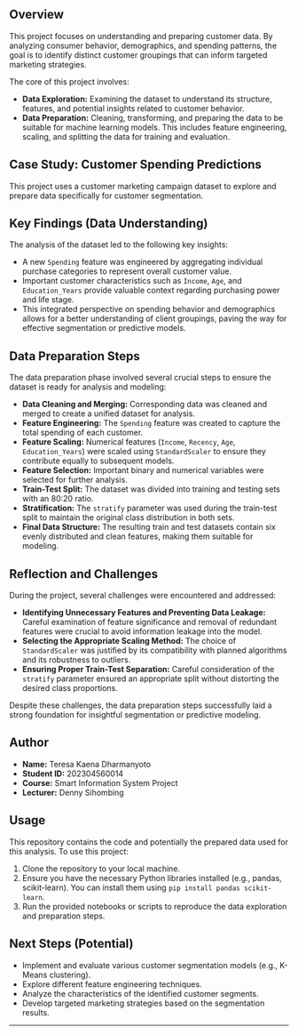 ## Overview

This project focuses on understanding and preparing customer data. By analyzing consumer behavior, demographics, and spending patterns, the goal is to identify distinct customer groupings that can inform targeted marketing strategies.

The core of this project involves:

* **Data Exploration:** Examining the dataset to understand its structure, features, and potential insights related to customer behavior.
* **Data Preparation:** Cleaning, transforming, and preparing the data to be suitable for machine learning models. This includes feature engineering, scaling, and splitting the data for training and evaluation.

## Case Study: Customer Spending Predictions

This project uses a customer marketing campaign dataset to explore and prepare data specifically for customer segmentation.

## Key Findings (Data Understanding)

The analysis of the dataset led to the following key insights:

* A new `Spending` feature was engineered by aggregating individual purchase categories to represent overall customer value.
* Important customer characteristics such as `Income`, `Age`, and `Education_Years` provide valuable context regarding purchasing power and life stage.
* This integrated perspective on spending behavior and demographics allows for a better understanding of client groupings, paving the way for effective segmentation or predictive models.

## Data Preparation Steps

The data preparation phase involved several crucial steps to ensure the dataset is ready for analysis and modeling:

* **Data Cleaning and Merging:** Corresponding data was cleaned and merged to create a unified dataset for analysis.
* **Feature Engineering:** The `Spending` feature was created to capture the total spending of each customer.
* **Feature Scaling:** Numerical features (`Income`, `Recency`, `Age`, `Education_Years`) were scaled using `StandardScaler` to ensure they contribute equally to subsequent models.
* **Feature Selection:** Important binary and numerical variables were selected for further analysis.
* **Train-Test Split:** The dataset was divided into training and testing sets with an 80:20 ratio.
* **Stratification:** The `stratify` parameter was used during the train-test split to maintain the original class distribution in both sets.
* **Final Data Structure:** The resulting train and test datasets contain six evenly distributed and clean features, making them suitable for modeling.

## Reflection and Challenges

During the project, several challenges were encountered and addressed:

* **Identifying Unnecessary Features and Preventing Data Leakage:** Careful examination of feature significance and removal of redundant features were crucial to avoid information leakage into the model.
* **Selecting the Appropriate Scaling Method:** The choice of `StandardScaler` was justified by its compatibility with planned algorithms and its robustness to outliers.
* **Ensuring Proper Train-Test Separation:** Careful consideration of the `stratify` parameter ensured an appropriate split without distorting the desired class proportions.

Despite these challenges, the data preparation steps successfully laid a strong foundation for insightful segmentation or predictive modeling.

## Author

* **Name:** Teresa Kaena Dharmanyoto
* **Student ID:** 202304560014
* **Course:** Smart Information System Project
* **Lecturer:** Denny Sihombing

## Usage

This repository contains the code and potentially the prepared data used for this analysis. To use this project:

1.  Clone the repository to your local machine.
2.  Ensure you have the necessary Python libraries installed (e.g., pandas, scikit-learn). You can install them using `pip install pandas scikit-learn`.
3.  Run the provided notebooks or scripts to reproduce the data exploration and preparation steps.

## Next Steps (Potential)

* Implement and evaluate various customer segmentation models (e.g., K-Means clustering).
* Explore different feature engineering techniques.
* Analyze the characteristics of the identified customer segments.
* Develop targeted marketing strategies based on the segmentation results.

---
